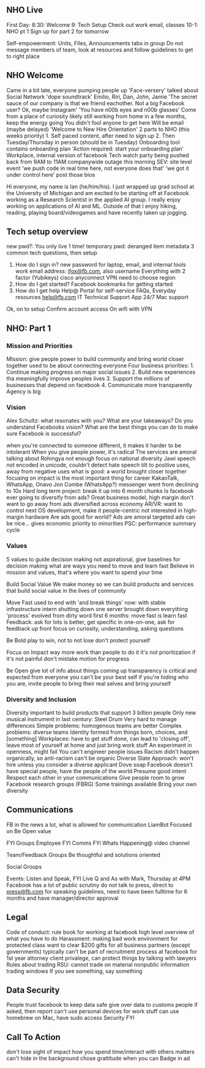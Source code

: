 
## NHO Live
First Day:
8:30: Welcome
9: Tech Setup
Check out work email, classes
10-1: NHO pt 1
Sign up for part 2 for tomorrow

Self-empowerment:
	Units, FIles, Announcements tabs in group
Do not message members of team, look at resources and follow guidelines to get to right place

## NHO Welcome
Came in a bit late, everyone pumping people up
'Face-versery'
talked about Social Network 'dope soundtrack'
Emilio, Riri, Dan, John, Jamie
'The secret sauce of our company is that we friend eachother. Not a big Facebook user? Ok, maybe Instagram'
'You have n00b eyes and n00b glasses'
Come from a place of curiosity
likely still working from home in a few months, keep the energy going
You didn't fool anyone to get here
Will be email (maybe delayed)
	'Welcome to New Hire Orientation'
2 parts to NHO (this weeks priority)
	1. Self paced content, after need to sign up
	2. Then Tuesday/Thursday in person (should be in Tuesday)
Onboarding tool contains onboarding plan
	'Action required: start your onboarding plan'
Workplace, internal version of facebook
Tech watch party being pushed back from 9AM to 11AM
	companywide outage this morning
SEV: site level event
'we push code in real time here, not everyone does that'
'we got it under control here'
post those bios

Hi everyone, my name is Ian (he/him/his). I just wrapped up grad school at the University of Michigan and am excited to be starting off at Facebook working as a Research Scientist in the applied AI group. I really enjoy working on applications of AI and ML. Outside of that I enjoy hiking, reading, playing board/videogames and have recently taken up jogging.

## Tech setup overview
new pwd?: You only live 1 time!
temporary pwd: deranged item metadata
3 common tech questions, then setup
1. How do I sign in?
new password for laptop, email, and internal tools
work email address: ifox@fb.com, also username
Everything with 2 factor (Yubikeys)
cisco anyconnect VPN
	need to choose region
2. How do I get started?
Facebook bookmarks for getting started
3. How do I get help
Help@ Portal for self-service
	FAQs, Everyday resources
help@fb.com
IT Technical Support App 24/7 Mac support

Ok, on to setup
Confirm account access
On wifi with VPN

## NHO: Part 1 
### Mission and Priorities
MIssion: give people power to build community and bring world closer together
	used to be about connecting everyone
Four business priorities:
	1. Continue making progress on major social issues
	2.  Build new experiences tha meaningfully improve peoples lives
	3. Support the millions of businesses that depend on facebook
	4. Communicate more transparently
Agency is big

### Vision
Alex Schultz:
	what resonates with you?
	What are your takeaways?
	Do you understand Facebooks vision?
	What are the best things you can do to make sure Facebook is successful?

when you're connected to someone different, it makes it harder to be intolerant 
When you give people power, it's radical
The services are amoral
talking about Rohingya
	not enough focus on national diversity
	Jawi speech not encoded in unicode, couldn't detect hate speech
tilt to positive uses, away from negative uses
what is good: a world brought closer together
focusing on impact is the most important thing for career
KakaoTalk, WhatsApp, Onavo
Jon Combe (WhatsApp?)
messenger went from declining to 10x
Hard long term project: break it up into 6 month chunks
Is facebook ever going to diversify from ads?
	Great business model, high margin
	don't want to go away from ads
	diversified across economy
AR/VR:
	want to control next OS development, make it people-centric
	not interested in high-margin hardware
Are ads good for world?
	Ads are amoral
	targeted ads can be nice...
	gives economic priority to minorities
PSC: performance summary cycle

### Values
5 values to guide decision making
	not aspirational, give baselines for decision making
what are ways you need to move and learn fast
Believe in mission and values, that's where you want to spend your time

Build Social Value
	We make money so we can build products and services that build social value in the lives of community
	
Move Fast
	used to end with 'and break things'
	now: with stable infrastructure
	intern shutting down one server brought down everything
	'process' evolved from dirty word
	first 6 months: move fast is learn fast
	Feedback: ask for lots is better, get specific
	in one-on-one, ask for feedback up front
	focus on curiosity, understanding, asking questions

Be Bold
	play to win, not to not lose
	don't protect yourself
	
Focus on Impact
	way more work than people to do it
	it's not prioritization if it's not painful
	don't mistake motion for progress

Be Open
	give lot of info about things coming up
	transparency is critical and expected from everyone
	you can't be your best self if you're hiding who you are, invite people to bring their real selves and bring yourself

### Diversity and Inclusion
Diversity important to build products that support 3 billion people
Only new musical instrument in last century: Steel Drum
Very hard to manage differences
	Simple problems: homogenous teams are better
	Complex problems: diverse teams
Identity formed from things born, choices, and [something]
Workplaces: have to get stuff done, can lead to 'closing off', leave most of yourself at home and just bring work stuff
An experiment in openness, might fail
You can't engineer people issues
Racism didn't happen organically, so anti-racism can't be organic
Diverse Slate Approach: won't hire unless you consider a diverse applicant
Dove soap
Facebook doesn't have special people, have the people of the world
Presume good intent
Respect each other in your communications
Give people room to grow
Facebook research groups (FBRG)
Some trainings available
Bring your own diversity

## Communications
FB in the news a lot, what is allowed for communication
LiamBot
Focused on Be Open value

FYI Groups
	Employee FYI
	Comms FYi
	Whats Happening@ video channel
	
Team/Feedback Groups
	Be thoughtful and solutions oriented
	
Social Groups
	
Events: Listen and Speak, FYI Live
Q and As with Mark, Thursday at 4PM
Facebook has a lot of public scrutiny
do not talk to press, direct to press@fb.com
for speaking guidelines, need to have been fulltime for 6 months and have manager/director approval

## Legal
Code of conduct: rule book for working at facebook
high level overview of what you have to do
Harassment: making bad work environment for protected class
want to clear $200 gifts for all business partners (except governments)
typically can't be part of recruitment process at facebook for 1st year
attorney client privalege, can protect things by talking with lawyers
Rules about trading RSU: 
	cannot trade on material nonpublic information
	trading windows
If you see something, say something

## Data Security
People trust facebook to keep data safe
give over data to customs people if asked, then report
can't use personal devices for work stuff
can use homebrew on Mac, have sudo access
Security FYI

## Call To Action
don't lose sight of impact
how you spend time/interact with others matters
can't hide in the background
chose grattitude when you can
Badge in ad